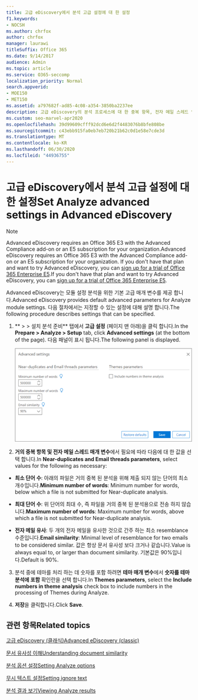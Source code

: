 ```yaml
---
title: 고급 eDiscovery에서 분석 고급 설정에 대 한 설정
f1.keywords:
- NOCSH
ms.author: chrfox
author: chrfox
manager: laurawi
titleSuffix: Office 365
ms.date: 9/14/2017
audience: Admin
ms.topic: article
ms.service: O365-seccomp
localization_priority: Normal
search.appverid:
- MOE150
- MET150
ms.assetid: a797682f-ad85-4c08-a354-3850ba2237ee
description: 고급 eDiscovery의 분석 프로세스에 대 한 중복 항목, 전자 메일 스레드 및 테마를 포함 하 여 고급 설정을 구성 하는 방법을 알아봅니다.
ms.custom: seo-marvel-apr2020
ms.openlocfilehash: 39d99609cfff92dcd6e6d2f4483076b8bfe808be
ms.sourcegitcommit: c43ebb915fa0eb7eb720b21b62c0d1e58e7cde3d
ms.translationtype: MT
ms.contentlocale: ko-KR
ms.lasthandoff: 06/30/2020
ms.locfileid: "44936755"
---
```

# <a name="set-analyze-advanced-settings-in-advanced-ediscovery"></a><span data-ttu-id="47562-103">고급 eDiscovery에서 분석 고급 설정에 대 한 설정</span><span class="sxs-lookup"><span data-stu-id="47562-103">Set Analyze advanced settings in Advanced eDiscovery</span></span>

> [!NOTE]
> <span data-ttu-id="47562-104">Advanced eDiscovery requires an Office 365 E3 with the Advanced Compliance add-on or an E5 subscription for your organization.</span><span class="sxs-lookup"><span data-stu-id="47562-104">Advanced eDiscovery requires an Office 365 E3 with the Advanced Compliance add-on or an E5 subscription for your organization.</span></span> <span data-ttu-id="47562-105">If you don't have that plan and want to try Advanced eDiscovery, you can [sign up for a trial of Office 365 Enterprise E5](https://go.microsoft.com/fwlink/p/?LinkID=698279).</span><span class="sxs-lookup"><span data-stu-id="47562-105">If you don't have that plan and want to try Advanced eDiscovery, you can [sign up for a trial of Office 365 Enterprise E5](https://go.microsoft.com/fwlink/p/?LinkID=698279).</span></span> 
  
<span data-ttu-id="47562-106">Advanced eDiscovery는 모듈 설정 분석을 위한 기본 고급 매개 변수를 제공 합니다.</span><span class="sxs-lookup"><span data-stu-id="47562-106">Advanced eDiscovery provides default advanced parameters for Analyze module settings.</span></span> <span data-ttu-id="47562-107">다음 절차에서는 지정할 수 있는 설정에 대해 설명 합니다.</span><span class="sxs-lookup"><span data-stu-id="47562-107">The following procedure describes settings that can be specified.</span></span>
  
1. <span data-ttu-id="47562-108">\*\* \> \> 설치 분석 준비\*\* 탭에서 **고급 설정** (페이지 맨 아래)을 클릭 합니다.</span><span class="sxs-lookup"><span data-stu-id="47562-108">In the **Prepare \> Analyze \> Setup** tab, click **Advanced settings** (at the bottom of the page).</span></span> <span data-ttu-id="47562-109">다음 패널이 표시 됩니다.</span><span class="sxs-lookup"><span data-stu-id="47562-109">The following panel is displayed.</span></span> 
    
    ![고급 설정 설정 분석](../media/c9ea3017-e19a-456b-a742-c3d07121a3f6.png)
  
2. <span data-ttu-id="47562-111">**거의 중복 항목 및 전자 메일 스레드 매개 변수**에서 필요에 따라 다음에 대 한 값을 선택 합니다.</span><span class="sxs-lookup"><span data-stu-id="47562-111">In **Near-duplicates and Email threads parameters**, select values for the following as necessary:</span></span>
    
  - <span data-ttu-id="47562-112">**최소 단어 수**: 아래의 파일은 거의 중복 된 분석을 위해 제출 되지 않는 단어의 최소 개수입니다.</span><span class="sxs-lookup"><span data-stu-id="47562-112">**Minimum number of words**: Minimum number for words, below which a file is not submitted for Near-duplicate analysis.</span></span> 
    
  - <span data-ttu-id="47562-113">**최대 단어 수**: 위 단어의 최대 수, 즉 파일을 거의 중복 된 분석용으로 전송 하지 않습니다.</span><span class="sxs-lookup"><span data-stu-id="47562-113">**Maximum number of words**: Maximum number for words, above which a file is not submitted for Near-duplicate analysis.</span></span>
    
  - <span data-ttu-id="47562-114">**전자 메일 유사**: 두 개의 전자 메일을 유사한 것으로 간주 하는 최소 resemblance 수준입니다.</span><span class="sxs-lookup"><span data-stu-id="47562-114">**Email similarity**: Minimal level of resemblance for two emails to be considered similar.</span></span> <span data-ttu-id="47562-115">값은 항상 문서 유사성 보다 크거나 같습니다.</span><span class="sxs-lookup"><span data-stu-id="47562-115">Value is always equal to, or larger than document similarity.</span></span> <span data-ttu-id="47562-116">기본값은 90%입니다.</span><span class="sxs-lookup"><span data-stu-id="47562-116">Default is 90%.</span></span>
    
3. <span data-ttu-id="47562-117">분석 중에 테마를 처리 하는 데 숫자를 포함 하려면 **테마 매개 변수**에서 **숫자를 테마 분석에 포함** 확인란을 선택 합니다.</span><span class="sxs-lookup"><span data-stu-id="47562-117">In **Themes parameters**, select the **Include numbers in theme analysis** check box to include numbers in the processing of Themes during Analyze.</span></span> 
    
4. <span data-ttu-id="47562-118">**저장**을 클릭합니다.</span><span class="sxs-lookup"><span data-stu-id="47562-118">Click **Save**.</span></span> 
    
## <a name="related-topics"></a><span data-ttu-id="47562-119">관련 항목</span><span class="sxs-lookup"><span data-stu-id="47562-119">Related topics</span></span>

[<span data-ttu-id="47562-120">고급 eDiscovery (클래식)</span><span class="sxs-lookup"><span data-stu-id="47562-120">Advanced eDiscovery (classic)</span></span>](office-365-advanced-ediscovery.md)
  
[<span data-ttu-id="47562-121">문서 유사성 이해</span><span class="sxs-lookup"><span data-stu-id="47562-121">Understanding document similarity</span></span>](understand-document-similarity-in-advanced-ediscovery.md)
  
[<span data-ttu-id="47562-122">분석 옵션 설정</span><span class="sxs-lookup"><span data-stu-id="47562-122">Setting Analyze options</span></span>](set-analyze-options-in-advanced-ediscovery.md)
  
[<span data-ttu-id="47562-123">무시 텍스트 설정</span><span class="sxs-lookup"><span data-stu-id="47562-123">Setting ignore text</span></span>](set-ignore-text-in-advanced-ediscovery.md)
  
[<span data-ttu-id="47562-124">분석 결과 보기</span><span class="sxs-lookup"><span data-stu-id="47562-124">Viewing Analyze results</span></span>](view-analyze-results-in-advanced-ediscovery.md)

